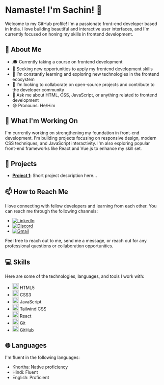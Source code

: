 # Namaste! I'm Sachin!  👋

Welcome to my GitHub profile! I'm a passionate front-end developer based in India. I love building beautiful and interactive user interfaces, and I'm currently focused on honing my skills in frontend development.

## 🌟 About Me

- 🎓 Currently taking a course on frontend development
- 💼 Seeking new opportunities to apply my frontend development skills
- 🌱 I’m constantly learning and exploring new technologies in the frontend ecosystem
- 👯 I’m looking to collaborate on open-source projects and contribute to the developer community
- 💬 Ask me about HTML, CSS, JavaScript, or anything related to frontend development
- 😄 Pronouns: He/Him

## 🔭 What I'm Working On

I'm currently working on strengthening my foundation in front-end development. I'm building projects focusing on responsive design, modern CSS techniques, and JavaScript interactivity. I'm also exploring popular front-end frameworks like React and Vue.js to enhance my skill set.

## 🚀 Projects

- [**Project 1**](https://github.com/IamSachin10/E-sketch.git): Short project description here...

## 📫 How to Reach Me

I love connecting with fellow developers and learning from each other. You can reach me through the following channels:

- [![LinkedIn](https://myclouddoor.com/wp-content/uploads/2019/11/Linkedin-logo.png)](https://www.linkedin.com/in/sachin-m-6a6a98a2/)
- [![Discord](https://img.shields.io/badge/Discord-Sachin%234277-7289DA?logo=discord&logoColor=white&style=flat-square)](https://discord.com/users/Sachin#4277)
- [![Gmail](https://th.bing.com/th/id/OIP.VPVx8mYEC2KaNEJYQJknvQHaEd?rs=1&pid=ImgDetMain)](mailto:sachin.frontenddev@gmail.com)

Feel free to reach out to me, send me a message, or reach out for any professional questions or collaboration opportunities.

## 💻 Skills

Here are some of the technologies, languages, and tools I work with:

- <img src="HTML_SVG_URL" alt="HTML5" width="20" height="20"> HTML5
- <img src="CSS_SVG_URL" alt="CSS3" width="20" height="20"> CSS3
- <img src="JS_SVG_URL" alt="JavaScript" width="20" height="20"> JavaScript
- <img src="TAILWIND_SVG_URL" alt="Tailwind CSS" width="20" height="20"> Tailwind CSS
- <img src="REACT_SVG_URL" alt="React" width="20" height="20"> React
- <img src="GIT_SVG_URL" alt="Git" width="20" height="20"> Git
- <img src="GITHUB_SVG_URL" alt="GitHub" width="20" height="20"> GitHub

## 🌐 Languages

I'm fluent in the following languages:

- Khortha: Native proficiency
- Hindi: Fluent
- English: Proficient


